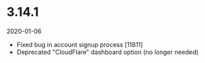 # 3.14.1

2020-01-06

- Fixed bug in account signup process [11811]
- Deprecated "CloudFlare" dashboard option (no longer needed)
